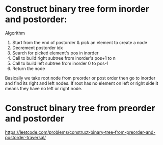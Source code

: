 # Construct binary tree form inorder and postorder:
Algorithm
1. Start from the end of postorder & pick an element to create a node
2. Decrement postorder idx
3. Search for picked element's pos in inorder
4. Call to build right subtree from inorder's pos+1 to n
5. Call to build left subtree from inorder 0 to pos-1
6. Return the node

Basically we take root node from preorder or post order then go to inorder and find its right and left nodes. If root has no element on left or right side it means they have no left or right node.

# Construct binary tree from preorder and postorder
https://leetcode.com/problems/construct-binary-tree-from-preorder-and-postorder-traversal/

